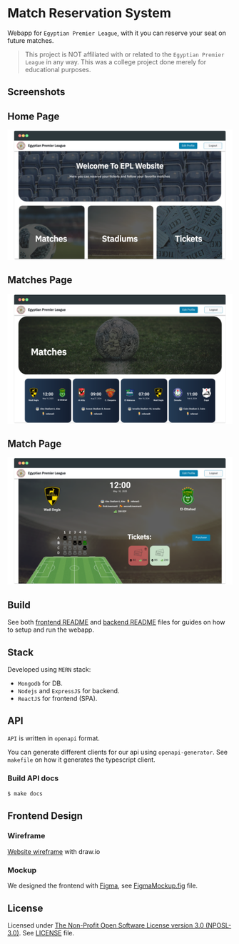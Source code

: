 # Match Reservation System
Webapp for `Egyptian Premier League`, with it you can reserve your seat on future matches.

> This project is NOT affiliated with or related to the `Egyptian Premier League` in any way. This was a college project done merely for educational purposes.

## Screenshots
## Home Page
![Home Page](screenshots/home.png)

## Matches Page
![Matches Page](screenshots/matches.png)

## Match Page
![Match Page](screenshots/match.png)

## Build
See both [frontend README](frontend/README.md) and [backend README](backend/README.md) files for guides on how to setup and run the webapp.

## Stack
Developed using `MERN` stack:
- `Mongodb` for DB.
- `Nodejs` and `ExpressJS` for backend.
- `ReactJS` for frontend (SPA).

## API
`API` is written in `openapi` format.

You can generate different clients for our api using `openapi-generator`.
See `makefile` on how it generates the typescript client.

### Build API docs
```
$ make docs
```

## Frontend Design
### Wireframe
[Website wireframe](wireframe.png) with draw.io

### Mockup
We designed the frontend with [Figma](figma.com), see [FigmaMockup.fig](FigmaMockup.fig) file.

## License
Licensed under [The Non-Profit Open Software License version 3.0 (NPOSL-3.0)](https://opensource.org/licenses/NOSL3.0). See [LICENSE](LICENSE) file.
